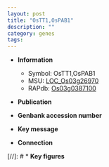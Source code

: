 ```yaml
---
layout: post
title: "OsTT1,OsPAB1"
description: ""
category: genes
tags: 
---
```


* **Information**  
    + Symbol: OsTT1,OsPAB1  
    + MSU: [LOC_Os03g26970](http://rice.uga.edu/cgi-bin/ORF_infopage.cgi?orf=LOC_Os03g26970)  
    + RAPdb: [Os03g0387100](http://rapdb.dna.affrc.go.jp/viewer/gbrowse_details/irgsp1?name=Os03g0387100)  

* **Publication**  

* **Genbank accession number**  

* **Key message**  

* **Connection**  

[//]: # * **Key figures**  


